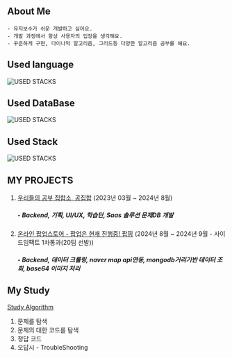 <!--
**jjjheeee/jjjheeee** is a ✨ _special_ ✨ repository because its `README.md` (this file) appears on your GitHub profile.

Here are some ideas to get you started:

- 🔭 I’m currently working on ...
- 🌱 I’m currently learning ...
- 👯 I’m looking to collaborate on ...
- 🤔 I’m looking for help with ...
- 💬 Ask me about ...
- 📫 How to reach me: ...
- 😄 Pronouns: ...
- ⚡ Fun fact: ...
-->

## About Me
```planetext
- 유지보수가 쉬운 개발하고 싶어요.
- 개발 과정에서 항상 사용자의 입장을 생각해요.
- 꾸준하게 구현, 다이나믹 알고리즘, 그리드등 다양한 알고리즘 공부를 해요.
```


## Used language
![USED STACKS](https://skillicons.dev/icons?i=python,java)

## Used DataBase
![USED STACKS](https://skillicons.dev/icons?i=mongodb,mysql,redis,postgresql)

## Used Stack
![USED STACKS](https://skillicons.dev/icons?i=react,ts,nextjs,django,nodejs,expressjs)


## MY PROJECTS
1. [우리들의 공부 집합소, 공집합](https://gongziphap.com/) (2023년 03월 ~ 2024년 8월)  
   ##### - Backend, 기획, UI/UX, 학습단, Saas 솔루션 문제DB 개발

2. [온라인 팝업스토어 - 팝업은 현재 진행중! 팝핑](https://github.com/popping-official) (2024년 8월 ~ 2024년 9월 - 사이드임팩트 1차통과(20팀 선발))  
   ##### - Backend, 데이터 크롤링,  naver map api연동, mongodb거리기반 데이터 조회, base64 이미지 처리

## My Study

[Study Algorithm](https://flicker-boar-8aa.notion.site/Study-Algorithm-15058d1b7153807ea9e0dcda4a400e99)
1. 문제를 탐색
2. 문제의 대한 코드를 탐색
3. 정답 코드 
4. 오답시 - TroubleShooting
   

